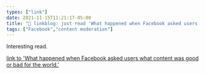 ```yaml
---
types: ["link"]
date: 2021-11-15T11:21:17-05:00
title: "🔗 linkblog: just read 'What happened when Facebook asked users what content was good or bad for the world.'"
tags: ["Facebook","content moderation"]
---
```

Interesting read.
 
[link to 'What happened when Facebook asked users what content was good or bad for the world.'](https://slate.com/technology/2021/11/facebook-good-bad-for-the-world-gftw-bftw.html?via=rss)
